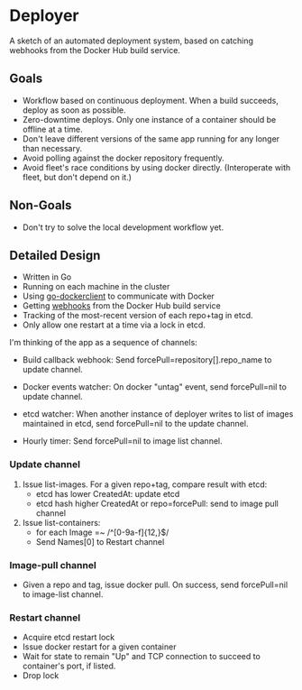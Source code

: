 # Deployer

A sketch of an automated deployment system, based on catching webhooks from the Docker Hub build service.

## Goals

* Workflow based on continuous deployment.  When a build succeeds, deploy as soon as possible.
* Zero-downtime deploys.  Only one instance of a container should be offline at a time.
* Don't leave different versions of the same app running for any longer than necessary.
* Avoid polling against the docker repository frequently.
* Avoid fleet's race conditions by using docker directly. (Interoperate with fleet, but don't depend on it.)

## Non-Goals

* Don't try to solve the local development workflow yet.

## Detailed Design

* Written in Go
* Running on each machine in the cluster
* Using [go-dockerclient](https://github.com/fsouza/go-dockerclient) to communicate with Docker
* Getting [webhooks](https://docs.docker.com/docker-hub/builds/#webhooks) from the Docker Hub build service
* Tracking of the most-recent version of each repo+tag in etcd.
* Only allow one restart at a time via a lock in etcd.

I'm thinking of the app as a sequence of channels:

* Build callback webhook: Send forcePull=repository[].repo_name to update channel.

* Docker events watcher: On docker "untag" event, send forcePull=nil to update channel.

* etcd watcher: When another instance of deployer writes to list of images maintained in etcd, send forcePull=nil to the update channel.

* Hourly timer: Send forcePull=nil to image list channel.

### Update channel

1. Issue list-images. For a given repo+tag, compare result with etcd:
    *  etcd has lower CreatedAt: update etcd
    *  etcd hash higher CreatedAt or repo=forcePull: send to image pull channel
3. Issue list-containers:
    *  for each Image =~ /^[0-9a-f]{12,}$/
    *    Send Names[0] to Restart channel

### Image-pull channel

* Given a repo and tag, issue docker pull.  On success, send forcePull=nil to image-list channel.
  
### Restart channel

* Acquire etcd restart lock
* Issue docker restart for a given container
* Wait for state to remain "Up" and TCP connection to succeed to container's port, if listed.
* Drop lock
